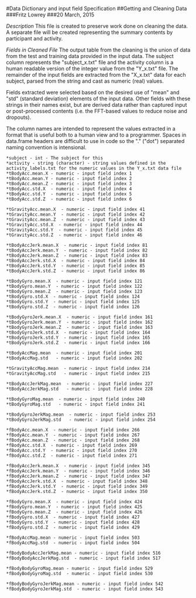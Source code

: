 #Data Dictionary and input field Specification
##Getting and Cleaning Data
###Fritz Lowrey
###20 March, 2015

*Description*
This file is created to preserve work done on cleaning the data. A separate file will be created representing the summary contents by participant and activity.

*Fields in Cleaned File*
The output table from the cleaning is the union of data from the test and training data provided in the input data. The subject column represents the "subject_x.txt" file and the activity column is a human readable version of the integer value from the "Y_x.txt" file. The remainder of the input fields are extracted from the "X_x.txt" data for each subject, parsed from the string and cast as numeric (real) values.

Fields extracted were selected based on the desired use of "mean" and "std" (standard deviation) elements of the input data. Other fields with these strings in their names exist, but are derived data rather than captured input or post-processed contents (i.e. the FFT-based values to reduce noise and dropouts).

The column names are intended to represent the values extracted in a format that is useful both to a human view and to a programmer. Spaces in data.frame headers are difficult to use in code so the "." ("dot") separated naming convention is intensional.

	*subject - int - The subject for this
	*activity - string (character) - string values defined in the activity_labels.txt for the numeric values in the Y_x.txt data file
	*tBodyAcc.mean.X - numeric - input field index 1
	*tBodyAcc.mean.Y - numeric - input field index 2
	*tBodyAcc.mean.Z - numeric - input field index 3
	*tBodyAcc.std.X  - numeric - input field index 4
	*tBodyAcc.std.Y  - numeric - input field index 5
	*tBodyAcc.std.Z  - numeric - input field index 6

	*tGravityAcc.mean.X  - numeric - input field index 41
	*tGravityAcc.mean.Y  - numeric - input field index 42
	*tGravityAcc.mean.Z  - numeric - input field index 43
	*tGravityAcc.std.X  - numeric - input field index 44
	*tGravityAcc.std.Y  - numeric - input field index 45
	*tGravityAcc.std.Z  - numeric - input field index 46

	*tBodyAccJerk.mean.X  - numeric - input field index 81
	*tBodyAccJerk.mean.Y  - numeric - input field index 82
	*tBodyAccJerk.mean.Z  - numeric - input field index 83
	*tBodyAccJerk.std.X  - numeric - input field index 84
	*tBodyAccJerk.std.Y  - numeric - input field index 85
	*tBodyAccJerk.std.Z  - numeric - input field index 86

	*tBodyGyro.mean.X  - numeric - input field index 121
	*tBodyGyro.mean.Y  - numeric - input field index 122
	*tBodyGyro.mean.Z  - numeric - input field index 123
	*tBodyGyro.std.X  - numeric - input field index 124
	*tBodyGyro.std.Y  - numeric - input field index 125
	*tBodyGyro.std.Z  - numeric - input field index 126

	*tBodyGyroJerk.mean.X  - numeric - input field index 161
	*tBodyGyroJerk.mean.Y  - numeric - input field index 162
	*tBodyGyroJerk.mean.Z  - numeric - input field index 163
	*tBodyGyroJerk.std.X  - numeric - input field index 164
	*tBodyGyroJerk.std.Y  - numeric - input field index 165
	*tBodyGyroJerk.std.Z  - numeric - input field index 166

	*tBodyAccMag.mean  - numeric - input field index 201
	*tBodyAccMag.std   - numeric - input field index 202

	*tGravityAccMag.mean  - numeric - input field index 214
	*tGravityAccMag.std   - numeric - input field index 215

	*tBodyAccJerkMag.mean  - numeric - input field index 227
	*tBodyAccJerkMag.std   - numeric - input field index 228

	*tBodyGyroMag.mean  - numeric - input field index 240
	*tBodyGyroMag.std   - numeric - input field index 241

	*tBodyGyroJerkMag.mean  - numeric - input field index 253
	*tBodyGyroJerkMag.std   - numeric - input field index 254

	*fBodyAcc.mean.X  - numeric - input field index 266
	*fBodyAcc.mean.Y  - numeric - input field index 267
	*fBodyAcc.mean.Z  - numeric - input field index 268
	*fBodyAcc.std.X  - numeric - input field index 269
	*fBodyAcc.std.Y  - numeric - input field index 270
	*fBodyAcc.std.Z  - numeric - input field index 271

	*fBodyAccJerk.mean.X  - numeric - input field index 345
	*fBodyAccJerk.mean.Y  - numeric - input field index 346
	*fBodyAccJerk.mean.Z  - numeric - input field index 347
	*fBodyAccJerk.std.X  - numeric - input field index 348
	*fBodyAccJerk.std.Y  - numeric - input field index 349
	*fBodyAccJerk.std.Z  - numeric - input field index 350

	*fBodyGyro.mean.X  - numeric - input field index 424
	*fBodyGyro.mean.Y  - numeric - input field index 425
	*fBodyGyro.mean.Z  - numeric - input field index 426
	*fBodyGyro.std.X  - numeric - input field index 427
	*fBodyGyro.std.Y  - numeric - input field index 428
	*fBodyGyro.std.Z  - numeric - input field index 429

	*fBodyAccMag.mean - numeric - input field index 503
	*fBodyAccMag.std  - numeric - input field index 504

	*fBodyBodyAccJerkMag.mean - numeric - input field index 516
	*fBodyBodyAccJerkMag.std  - numeric - input field index 517

	*fBodyBodyGyroMag.mean - numeric - input field index 529
	*fBodyBodyGyroMag.std  - numeric - input field index 530

	*fBodyBodyGyroJerkMag.mean - numeric - input field index 542
	*fBodyBodyGyroJerkMag.std  - numeric - input field index 543

